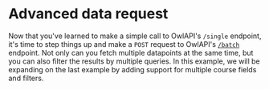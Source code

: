 # Advanced data request

Now that you've learned to make a simple call to OwlAPI's `/single` endpoint, it's time to step things up and make a `POST` request to OwlAPI's [`/batch`](https://opencourse.dev/#get-batch) endpoint. Not only can you fetch multiple datapoints at the same time, but you can also filter the results by multiple queries. In this example, we will be expanding on the last example by adding support for multiple course fields and filters.
